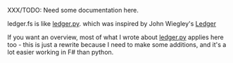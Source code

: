 XXX/TODO: Need some documentation here.

ledger.fs is like
[ledger.py](https://github.com/mafm/ledger.py/).
which was inspired by John Wiegley's
[Ledger](http://www.ledger-cli.org/)

If you want an overview, most of what I wrote about
[ledger.py](https://github.com/mafm/ledger.py/) applies here too -
this is just a rewrite because I need to make some additions, and it's
a lot easier working in F# than python.
